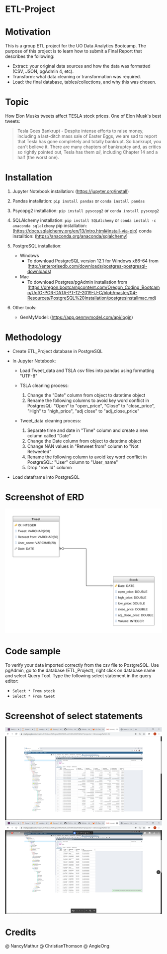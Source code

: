 # ETL-Project

# Motivation
This is a group ETL project for the UO Data Analytics Bootcamp.  The purpose of this project is to
learn how to submit a Final Report that describes the following:
- Extract: your original data sources and how the data was formatted (CSV, JSON, pgAdmin 4, etc).
- Transform: what data cleaning or transformation was required.
- Load: the final database, tables/collections, and why this was chosen.

# Topic
How Elon Musks tweets affect TESLA stock prices.  One of Elon Musk's best tweets:
> Tesla Goes Bankrupt - Despite intense efforts to raise money, including a last-ditch mass sale of Easter Eggs, we are sad to report that Tesla has gone completely and totally bankrupt. So bankrupt, you can't believe it. There are many chapters of bankruptcy and, as critics so rightly pointed out, Tesla has them *all*, including Chapter 14 and a half (the worst one).

# Installation
1. Jupyter Notebook installation: (https://jupyter.org/install)
2. Pandas installation: `pip install pandas` or `conda install pandas`
3. Psycopg2 installation:  `pip install pyscopg2` or `conda install pyscopg2`
4. SQLAlchemy installation: `pip install SQLAlchemy` or `conda install -c anaconda sqlalchemy`
    pip installation: (https://docs.sqlalchemy.org/en/13/intro.html#install-via-pip)
    conda installtion: (https://anaconda.org/anaconda/sqlalchemy)
5. PostgreSQL installation:
   - Windows
     - To download PostgreSQL version 12.1 for Windows x86-64 from (http://enterprisedb.com/downloads/postgres-postgresql-downloads)
   - Mac
     - To download Postgres/pgAdmin installation from (https://oregon.bootcampcontent.com/Oregon_Coding_Bootcamp/UofO-POR-DATA-PT-12-2019-U-C/blob/master/04-Resources/PostgreSQL%20Installation/postgresinstallmac.md)

6. Other tools:
   - GenMyModel: (https://app.genmymodel.com/api/login)
   
  
# Methodology
  - Create ETL_Project database in PostgreSQL
  - In Jupyter Notebook:
    - Load Tweet_data and TSLA csv files into pandas using formatting "UTF-8"
    - TSLA cleaning process:   
      1. Change the "Date" column from object to datetime object
      2. Rename the following columns to avoid key word conflict in PostgresQL: "Open" to "open_price", "Close" to "close_price", "High" to "high_price", "adj close" to  "adj_close_price"
  
    - Tweet_data cleaning process:
      1. Separate time and date in "Time" column and create a new column called "Date"
      2. Change the Date column from object to datetime object 
      3. Change NAN values in "Retweet from" column to "Not Retweeted"
      4. Rename the following column to avoid key word conflict in PostgreSQL: "User" column to "User_name"
      5. Drop "row Id" column
  
  - Load dataframe into PostgreSQL


# Screenshot of ERD
![ERD Diagram](/ETL_Project_ERD.png?raw=true "ERD model Example")


# Code sample
To verify your data imported correctly from the csv file to PostgreSQL.  Use pgAdmin, go to the database (ETL_Project), right click on database name and select Query Tool.  Type the following select statement
in the query editor:
- `Select * From stock`
- `Select * From tweet`


# Screenshot of select statements
![ERD Diagram](/example_stock.png?raw=true "ERD model Example")
![ERD Diagram](/example_tweet.png?raw=true "ERD model Example")

# Credits
@ NancyMathur
@ ChristianThomson
@ AngieOng





  